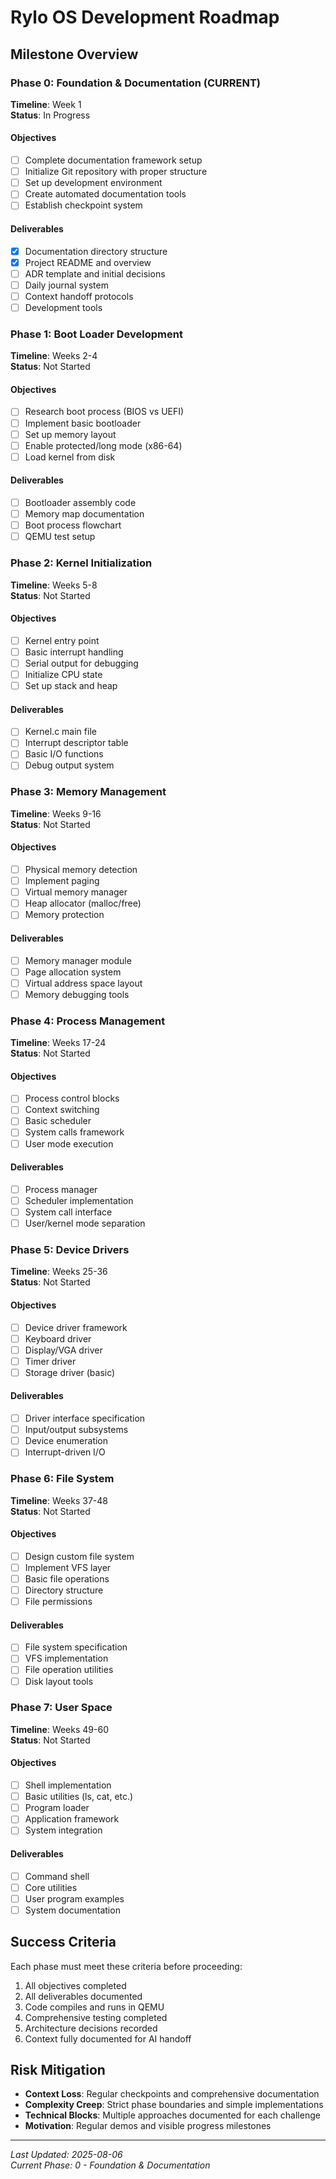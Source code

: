 # Rylo OS Development Roadmap

## Milestone Overview

### Phase 0: Foundation & Documentation (CURRENT)
**Timeline**: Week 1  
**Status**: In Progress

#### Objectives
- [ ] Complete documentation framework setup
- [ ] Initialize Git repository with proper structure
- [ ] Set up development environment
- [ ] Create automated documentation tools
- [ ] Establish checkpoint system

#### Deliverables
- [x] Documentation directory structure
- [x] Project README and overview
- [ ] ADR template and initial decisions
- [ ] Daily journal system
- [ ] Context handoff protocols
- [ ] Development tools

### Phase 1: Boot Loader Development
**Timeline**: Weeks 2-4  
**Status**: Not Started

#### Objectives
- [ ] Research boot process (BIOS vs UEFI)
- [ ] Implement basic bootloader
- [ ] Set up memory layout
- [ ] Enable protected/long mode (x86-64)
- [ ] Load kernel from disk

#### Deliverables
- [ ] Bootloader assembly code
- [ ] Memory map documentation
- [ ] Boot process flowchart
- [ ] QEMU test setup

### Phase 2: Kernel Initialization
**Timeline**: Weeks 5-8  
**Status**: Not Started

#### Objectives
- [ ] Kernel entry point
- [ ] Basic interrupt handling
- [ ] Serial output for debugging
- [ ] Initialize CPU state
- [ ] Set up stack and heap

#### Deliverables
- [ ] Kernel.c main file
- [ ] Interrupt descriptor table
- [ ] Basic I/O functions
- [ ] Debug output system

### Phase 3: Memory Management
**Timeline**: Weeks 9-16  
**Status**: Not Started

#### Objectives
- [ ] Physical memory detection
- [ ] Implement paging
- [ ] Virtual memory manager
- [ ] Heap allocator (malloc/free)
- [ ] Memory protection

#### Deliverables
- [ ] Memory manager module
- [ ] Page allocation system
- [ ] Virtual address space layout
- [ ] Memory debugging tools

### Phase 4: Process Management
**Timeline**: Weeks 17-24  
**Status**: Not Started

#### Objectives
- [ ] Process control blocks
- [ ] Context switching
- [ ] Basic scheduler
- [ ] System calls framework
- [ ] User mode execution

#### Deliverables
- [ ] Process manager
- [ ] Scheduler implementation
- [ ] System call interface
- [ ] User/kernel mode separation

### Phase 5: Device Drivers
**Timeline**: Weeks 25-36  
**Status**: Not Started

#### Objectives
- [ ] Device driver framework
- [ ] Keyboard driver
- [ ] Display/VGA driver
- [ ] Timer driver
- [ ] Storage driver (basic)

#### Deliverables
- [ ] Driver interface specification
- [ ] Input/output subsystems
- [ ] Device enumeration
- [ ] Interrupt-driven I/O

### Phase 6: File System
**Timeline**: Weeks 37-48  
**Status**: Not Started

#### Objectives
- [ ] Design custom file system
- [ ] Implement VFS layer
- [ ] Basic file operations
- [ ] Directory structure
- [ ] File permissions

#### Deliverables
- [ ] File system specification
- [ ] VFS implementation
- [ ] File operation utilities
- [ ] Disk layout tools

### Phase 7: User Space
**Timeline**: Weeks 49-60  
**Status**: Not Started

#### Objectives
- [ ] Shell implementation
- [ ] Basic utilities (ls, cat, etc.)
- [ ] Program loader
- [ ] Application framework
- [ ] System integration

#### Deliverables
- [ ] Command shell
- [ ] Core utilities
- [ ] User program examples
- [ ] System documentation

## Success Criteria
Each phase must meet these criteria before proceeding:
1. All objectives completed
2. All deliverables documented
3. Code compiles and runs in QEMU
4. Comprehensive testing completed
5. Architecture decisions recorded
6. Context fully documented for AI handoff

## Risk Mitigation
- **Context Loss**: Regular checkpoints and comprehensive documentation
- **Complexity Creep**: Strict phase boundaries and simple implementations
- **Technical Blocks**: Multiple approaches documented for each challenge
- **Motivation**: Regular demos and visible progress milestones

---
*Last Updated: 2025-08-06*  
*Current Phase: 0 - Foundation & Documentation*
